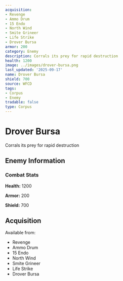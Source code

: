 ```yaml
---
acquisition:
- Revenge
- Ammo Drum
- 15 Endo
- North Wind
- Smite Grineer
- Life Strike
- Drover Bursa
armor: 200
category: Enemy
description: Corrals its prey for rapid destruction
health: 1200
image: ../images/drover-bursa.png
last_updated: '2025-09-17'
name: Drover Bursa
shield: 700
source: WFCD
tags:
- Corpus
- Enemy
tradable: false
type: Corpus
---
```


# Drover Bursa

Corrals its prey for rapid destruction

## Enemy Information

### Combat Stats

**Health:** 1200

**Armor:** 200

**Shield:** 700

## Acquisition

Available from:
- Revenge
- Ammo Drum
- 15 Endo
- North Wind
- Smite Grineer
- Life Strike
- Drover Bursa

